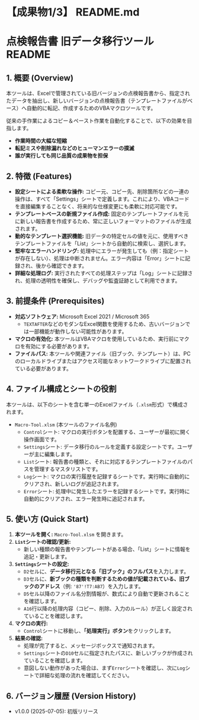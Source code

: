 # 【成果物1/3】 README.md

# 点検報告書 旧データ移行ツール README

## 1. 概要 (Overview)

本ツールは、Excelで管理されている旧バージョンの点検報告書から、指定されたデータを抽出し、新しいバージョンの点検報告書（テンプレートファイルがベース）へ自動的に転記、作成するためのVBAマクロツールです。

従来の手作業によるコピー＆ペースト作業を自動化することで、以下の効果を目指します。
- **作業時間の大幅な短縮**
- **転記ミスや削除漏れなどのヒューマンエラーの撲滅**
- **誰が実行しても同じ品質の成果物を担保**

## 2. 特徴 (Features)

- **設定シートによる柔軟な操作:** コピー元、コピー先、削除箇所などの一連の操作は、すべて「Settings」シートで定義します。これにより、VBAコードを直接編集することなく、将来的な仕様変更にも柔軟に対応可能です。
- **テンプレートベースの新規ファイル作成:** 固定のテンプレートファイルを元に新しい報告書を作成するため、常に正しいフォーマットのファイルが生成されます。
- **動的なテンプレート選択機能:** 旧データの特定セルの値を元に、使用すべきテンプレートファイルを「List」シートから自動的に検索し、選択します。
- **堅牢なエラーハンドリング:** 処理中にエラーが発生しても（例：指定シートが存在しない）、処理は中断されません。エラー内容は「Error」シートに記録され、後から確認できます。
- **詳細な処理ログ:** 実行されたすべての処理ステップは「Log」シートに記録され、処理の透明性を確保し、デバッグや監査証跡として利用できます。

## 3. 前提条件 (Prerequisites)

- **対応ソフトウェア:** Microsoft Excel 2021 / Microsoft 365
  - `TEXTAFTER`などのモダンなExcel関数を使用するため、古いバージョンでは一部機能が動作しない可能性があります。
- **マクロの有効化:** 本ツールはVBAマクロを使用しているため、実行前にマクロを有効にする必要があります。
- **ファイルパス:** 本ツールや関連ファイル（旧ブック、テンプレート）は、PCのローカルドライブまたはアクセス可能なネットワークドライブに配置されている必要があります。

## 4. ファイル構成とシートの役割

本ツールは、以下のシートを含む単一のExcelファイル（`.xlsm`形式）で構成されます。

- `Macro-Tool.xlsm` (本ツールのファイル名例)
  - `Control`シート: マクロの実行ボタンを配置する、ユーザーが最初に開く操作画面です。
  - `Settings`シート: データ移行のルールを定義する設定シートです。ユーザーが主に編集します。
  - `List`シート: 報告書の種類と、それに対応するテンプレートファイルのパスを管理するマスタリストです。
  - `Log`シート: マクロの実行履歴を記録するシートです。実行時に自動的にクリアされ、新しいログが追記されます。
  - `Error`シート: 処理中に発生したエラーを記録するシートです。実行時に自動的にクリアされ、エラー発生時に追記されます。

## 5. 使い方 (Quick Start)

1.  **本ツールを開く:** `Macro-Tool.xlsm` を開きます。
2.  **`List`シートの確認/更新:**
    - 新しい種類の報告書やテンプレートがある場合、「List」シートに情報を追記・更新します。
3.  **`Settings`シートの設定:**
    - `D2`セルに、**データ移行元となる「旧ブック」のフルパス**を入力します。
    - `D3`セルに、**新ブックの種類を判断するための値が記載されている、旧ブックのアドレス**（例: `'87'!T7:AB7`）を入力します。
    - `D5`セル以降のファイル名分割情報が、数式により自動で更新されることを確認します。
    - `A16`行以降の処理内容（コピー、削除、入力のルール）が正しく設定されていることを確認します。
4.  **マクロの実行:**
    - `Control`シートに移動し、**「処理実行」ボタン**をクリックします。
5.  **結果の確認:**
    - 処理が完了すると、メッセージボックスで通知されます。
    - `Settings`シートの`D10`セルに指定されたパスに、新しいブックが作成されていることを確認します。
    - 意図しない動作があった場合は、まず`Error`シートを確認し、次に`Log`シートで詳細な処理の流れを確認してください。

## 6. バージョン履歴 (Version History)

- v1.0.0 (2025-07-05): 初版リリース